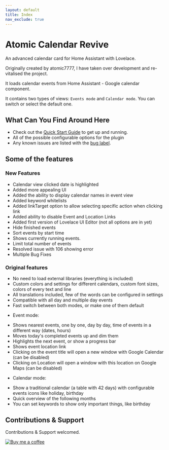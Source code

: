 ```yaml
---
layout: default
title: Index
nav_exclude: true
---
```


# Atomic Calendar Revive

An advanced calendar card for Home Assistant with Lovelace.

Originally created by atomic7777, I have taken over development and re-vitalised the project.

It loads calendar events from Home Assistant - Google calendar component.

It contains two types of views: `Events mode` and `Calendar mode`. You can switch or select the default one.


## What Can You Find Around Here

- Check out the [Quick Start Guide](https://marksie1988.github.io/atomic-calendar-revive/quickstart.html) to get up and running.
- All of the possible configurable options for the plugin
- Any known issues are listed with the [bug label](https://github.com/marksie1988/PyArr/issues?q=is%3Aissue+is%3Aopen+label%3Abug).

## Some of the features

### New Features

- Calendar view clicked date is highlighted
- Added more appealing UI
- Added the ability to display calendar names in event view
- Added keyword whitelists
- Added linkTarget option to allow selecting specific action when clicking link
- Added ability to disable Event and Location Links
- Added first version of Lovelace UI Editor (not all options are in yet)
- Hide finished events
- Sort events by start time
- Shows currently running events.
- Limit total number of events
- Resolved issue with 106 showing error
- Multiple Bug Fixes

### Original features

- No need to load external libraries (everything is included)
- Custom colors and settings for different calendars, custom font sizes, colors of every text and line
- All translations included, few of the words can be configured in settings
- Compatible with all day and multiple day events
- Fast switch between both modes, or make one of them default

* Event mode:
- Shows nearest events, one by one, day by day, time of events in a different way (dates, hours)
- Moves today's completed events up and dim them
- Highlights the next event, or show a progress bar
- Shows event location link
- Clicking on the event title will open a new window with Google Calendar (can be disabled)
- Clicking on Location will open a window with this location on Google Maps  (can be disabled)

* Calendar mode:
- Show a traditional calendar (a table with 42 days) with configurable events icons like holiday, birthday
- Quick overview of the following months
- You can set keywords to show only important things, like birthday


## Contributions & Support

Contributions & Support welcomed.

[![Buy me a coffee][buymeacoffee-shield]][buymeacoffee]


[buymeacoffee-shield]: https://cdn.buymeacoffee.com/buttons/default-orange.png
[buymeacoffee]: https://www.buymeacoffee.com/marksie1988
